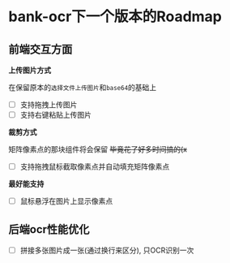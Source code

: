 # bank-ocr下一个版本的Roadmap

## 前端交互方面

**上传图片方式**

在保留原本的`选择文件上传图片`和`base64`的基础上

-[ ] 支持拖拽上传图片
-[ ] 支持右键粘贴上传图片

**裁剪方式**

矩阵像素点的那块组件将会保留 ~~毕竟花了好多时间搞的(x~~

- [ ] 支持拖拽鼠标截取像素点并自动填充矩阵像素点

**最好能支持**

- [ ] 鼠标悬浮在图片上显示像素点

## 后端ocr性能优化

- [ ] 拼接多张图片成一张(通过换行来区分), 只OCR识别一次